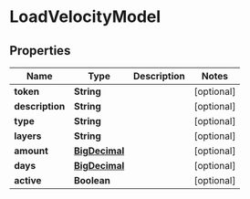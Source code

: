 
# LoadVelocityModel

## Properties
Name | Type | Description | Notes
------------ | ------------- | ------------- | -------------
**token** | **String** |  |  [optional]
**description** | **String** |  |  [optional]
**type** | **String** |  |  [optional]
**layers** | **String** |  |  [optional]
**amount** | [**BigDecimal**](BigDecimal.md) |  |  [optional]
**days** | [**BigDecimal**](BigDecimal.md) |  |  [optional]
**active** | **Boolean** |  |  [optional]



